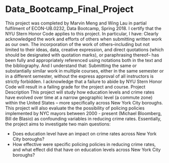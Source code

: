 # Data_Bootcamp_Final_Project

This project was completed by Marvin Meng and Wing Lau in partial fulfilment of ECON-UB.0232,
Data Bootcamp, Spring 2018. I certify that the NYU Stern Honor Code applies to this project.
In particular, I have:
Clearly acknowledged the work and efforts of others when submitting written work as our own.
The incorporation of the work of others–including but not limited to their ideas, data, creative
expression, and direct quotations (which should be designated with quotation marks), or paraphrasing
thereof– has been fully and appropriately referenced using notations both in the text
and the bibliography.
And I understand that:
Submitting the same or substantially similar work in multiple courses, either in the same semester
or in a different semester, without the express approval of all instructors is strictly forbidden.
I acknowledge that a failure to abide by NYU Stern Honor Code will result in a failing grade for
the project and course.
Project Description
This project will study how education levels and crime rates have evolved over time at a narrow geographic level (a commute zone) within the United States – more specifically across New York City boroughs. This project will also evaluate the the possibility of policing policies implemented by NYC mayors between 2000 - present (Michael Bloomberg, Bill de Blasio) as  confounding variables in reducing crime rates. Essentially, the project aims to investigate two main questions: 
- Does education level have an impact on crime rates across New York City boroughs?
- How effective were specific policing policies in reducing crime rates, and what effect did that have on education levels across New York City boroughs?
